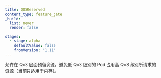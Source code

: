 ```yaml
---
title: QOSReserved
content_type: feature_gate
_build:
  list: never
  render: false

stages:
  - stage: alpha 
    defaultValue: false
    fromVersion: "1.11"
---
```


<!--
Allows resource reservations at the QoS level preventing pods
at lower QoS levels from bursting into resources requested at higher QoS levels
(memory only for now).
-->
允许在 QoS 层面预留资源，避免低 QoS 级别的 Pod 占用高 QoS 级别所请求的资源（当前只适用于内存）。